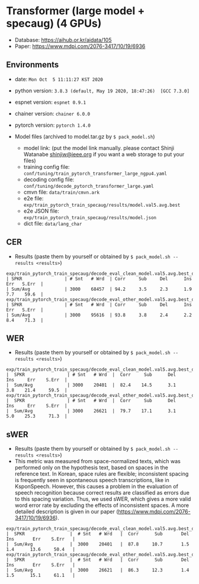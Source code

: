 # Transformer (large model + specaug) (4 GPUs)

- Database: https://aihub.or.kr/aidata/105
- Paper: https://www.mdpi.com/2076-3417/10/19/6936

## Environments
- date: `Mon Oct  5 11:11:27 KST 2020`
- python version: `3.8.3 (default, May 19 2020, 18:47:26)  [GCC 7.3.0]`
- espnet version: `espnet 0.9.1`
- chainer version: `chainer 6.0.0`
- pytorch version: `pytorch 1.4.0`

- Model files (archived to model.tar.gz by `$ pack_model.sh`)
    - model link: (put the model link manually. please contact Shinji Watanabe <shinjiw@ieee.org> if you want a web storage to put your files)
    - training config file: `conf/tuning/train_pytorch_transformer_large_ngpu4.yaml`
    - decoding config file: `conf/tuning/decode_pytorch_transformer_large.yaml`
    - cmvn file: `data/train/cmvn.ark`
    - e2e file: `exp/train_pytorch_train_specaug/results/model.val5.avg.best`
    - e2e JSON file: `exp/train_pytorch_train_specaug/results/model.json`
    - dict file: `data/lang_char`

## CER
- Results (paste them by yourself or obtained by `$ pack_model.sh --results <results>`)
```
exp/train_pytorch_train_specaug/decode_eval_clean_model.val5.avg.best_decode_lm/result.txt
| SPKR                | # Snt   # Wrd  | Corr     Sub     Del      Ins     Err   S.Err  |
| Sum/Avg             | 3000    68457  | 94.2     3.5     2.3      1.9     7.7    59.6  |
exp/train_pytorch_train_specaug/decode_eval_other_model.val5.avg.best_decode_lm/result.txt
| SPKR                | # Snt   # Wrd  | Corr     Sub     Del      Ins     Err   S.Err  |
| Sum/Avg             | 3000    95616  | 93.8     3.8     2.4      2.2     8.4    71.3  |
```
## WER
- Results (paste them by yourself or obtained by `$ pack_model.sh --results <results>`)
```
exp/train_pytorch_train_specaug/decode_eval_clean_model.val5.avg.best_decode_lm/result.wrd.txt
|  SPKR                | # Snt   # Wrd  |  Corr     Sub      Del      Ins     Err    S.Err  |
|  Sum/Avg             | 3000    20401  |  82.4    14.5      3.1      3.8    21.4     59.5  |
exp/train_pytorch_train_specaug/decode_eval_other_model.val5.avg.best_decode_lm/result.wrd.txt
|  SPKR                | # Snt   # Wrd  |  Corr     Sub      Del      Ins     Err    S.Err  |
|  Sum/Avg             | 3000    26621  |  79.7    17.1      3.1      5.0    25.3     71.3  |
```
## sWER
- Results (paste them by yourself or obtained by `$ pack_model.sh --results <results>`)
- This metric was measured from space-normalized texts, which was performed only on the hypothesis text, based on spaces in the reference text. In Korean, space rules are flexible; inconsistent spacing is frequently seen in spontaneous speech transcriptions, like in KsponSpeech. However, this causes a problem in the evaluation of speech recognition because correct results are classified as errors due to this spacing variation. Thus, we used sWER, which gives a more valid word error rate by excluding the effects of inconsistent spaces. A more detailed description is given in our paper (https://www.mdpi.com/2076-3417/10/19/6936).
```
exp/train_pytorch_train_specaug/decode_eval_clean_model.val5.avg.best_decode_lm/result.wrd.sp_norm.txt
|  SPKR                 |  # Snt   # Wrd   |  Corr      Sub       Del      Ins       Err    S.Err   |
|  Sum/Avg              |  3000    20401   |  87.8     10.7       1.5      1.4      13.6     50.4   |
exp/train_pytorch_train_specaug/decode_eval_other_model.val5.avg.best_decode_lm/result.wrd.sp_norm.txt
|  SPKR                 |  # Snt   # Wrd   |  Corr      Sub       Del      Ins       Err    S.Err   |
|  Sum/Avg              |  3000    26621   |  86.3     12.3       1.4      1.5      15.1     61.1   |
```

